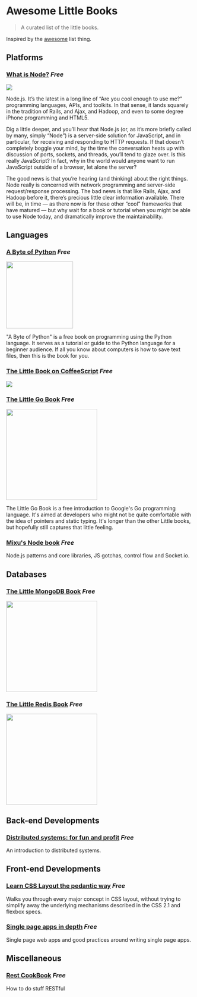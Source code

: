 # Awesome Little Books

> A curated list of the little books.

Inspired by the [awesome](https://github.com/sindresorhus/awesome) list thing.

## Platforms

### [What is Node?](https://library.oreilly.com/book/0636920021506/what-is-node/toc.xhtml) *Free*
![](http://akamaicovers.oreilly.com/images/0636920021506/cat.gif)

Node.js. It’s the latest in a long line of “Are you cool enough to use me?” programming languages, APIs, and toolkits. In that sense, it lands squarely in the tradition of Rails, and Ajax, and Hadoop, and even to some degree iPhone programming and HTML5.

Dig a little deeper, and you’ll hear that Node.js (or, as it’s more briefly called by many, simply “Node”) is a server-side solution for JavaScript, and in particular, for receiving and responding to HTTP requests. If that doesn’t completely boggle your mind, by the time the conversation heats up with discussion of ports, sockets, and threads, you’ll tend to glaze over. Is this really JavaScript? In fact, why in the world would anyone want to run JavaScript outside of a browser, let alone the server?

The good news is that you’re hearing (and thinking) about the right things. Node really is concerned with network programming and server-side request/response processing. The bad news is that like Rails, Ajax, and Hadoop before it, there’s precious little clear information available. There will be, in time — as there now is for these other “cool” frameworks that have matured — but why wait for a book or tutorial when you might be able to use Node today, and dramatically improve the maintainability.

## Languages

### [A Byte of Python](https://python.swaroopch.com/) *Free*
<img src="https://img3.doubanio.com/lpic/s4612135.jpg" width="180">

"A Byte of Python" is a free book on programming using the Python language. It serves as a tutorial or guide to the Python language for a beginner audience. If all you know about computers is how to save text files, then this is the book for you.


### [The Little Book on CoffeeScript](http://arcturo.github.io/library/coffeescript/) *Free*
![](http://arcturo.github.io/library/coffeescript/site/covers.gif)


### [The Little Go Book](http://openmymind.net/The-Little-Go-Book/) *Free*
<img src="http://openmymind.net/assets/go/title.png" width="245">

The Little Go Book is a free introduction to Google's Go programming language. It's aimed at developers who might not be quite comfortable with the idea of pointers and static typing. It's longer than the other Little books, but hopefully still captures that little feeling.

### [Mixu's Node book](http://book.mixu.net/node/) *Free*

Node.js patterns and core libraries, JS gotchas, control flow and Socket.io.

## Databases

### [The Little MongoDB Book](http://openmymind.net/2011/3/28/The-Little-MongoDB-Book/) *Free*
<img src="http://openmymind.net/mongodb_cover.png" width="245">

### [The Little Redis Book](http://openmymind.net/2012/1/23/The-Little-Redis-Book/) *Free*
<img src="http://openmymind.net/redis_cover.png" width="245">

## Back-end Developments

### [Distributed systems: for fun and profit](http://book.mixu.net/distsys/) *Free*

An introduction to distributed systems.

## Front-end Developments

### [Learn CSS Layout the pedantic way](http://book.mixu.net/css/) *Free*

Walks you through every major concept in CSS layout, without trying to simplify away the underlying mechanisms described in the CSS 2.1 and flexbox specs.

### [Single page apps in depth](http://singlepageappbook.com/) *Free*

Single page web apps and good practices around writing single page apps.

## Miscellaneous

### [Rest CookBook](http://restcookbook.com/) *Free*

How to do stuff RESTful
